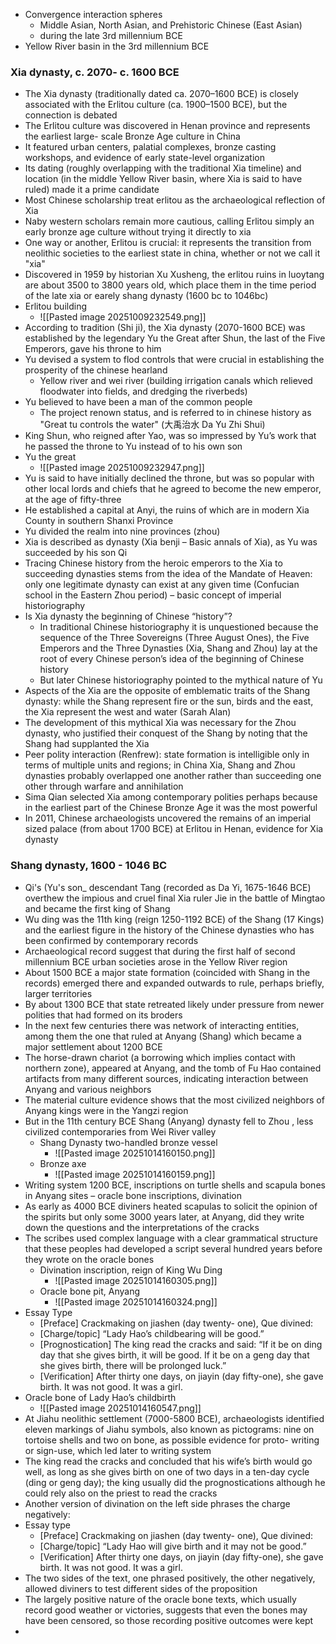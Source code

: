 * Convergence interaction spheres 
	* Middle Asian, North Asian, and Prehistoric Chinese (East Asian)
	* during the late 3rd millennium BCE
* Yellow River basin in the 3rd millennium BCE

### Xia dynasty, c. 2070- c. 1600 BCE
* The Xia dynasty (traditionally dated ca. 2070–1600 BCE) is closely associated with the Erlitou culture (ca. 1900–1500 BCE), but the connection is debated
* The Erlitou culture was discovered in Henan province and represents the earliest large- scale Bronze Age culture in China 
* It featured urban centers, palatial complexes, bronze casting workshops, and evidence of early state-level organization 
* Its dating (roughly overlapping with the traditional Xia timeline) and location (in the middle Yellow River basin, where Xia is said to have ruled) made it a prime candidate
* Most Chinese scholarship treat erlitou as the archaeological reflection of Xia
* Naby western scholars remain more cautious, calling Erlitou simply an early bronze age culture without trying it directly to xia
* One way or another, Erlitou is crucial: it represents the transition from neolithic societies to the earliest state in china, whether or not we call it "xia" 
* Discovered in 1959 by historian Xu Xusheng, the erlitou ruins in luoytang are about 3500 to 3800 years old, which place them in the time period of the late xia or earely shang dynasty (1600 bc to 1046bc)
* Erlitou building
	* ![[Pasted image 20251009232549.png]]
* According to tradition (Shi ji), the Xia dynasty (2070-1600 BCE) was established by the legendary Yu the Great after Shun, the last of the Five Emperors, gave his throne to him
* Yu devised a system to flod controls that were crucial in establishing the prosperity of the chinese hearland 
	* Yellow river and wei river (building irrigation canals which relieved floodwater into fields, and dredging the riverbeds)
* Yu believed to have been a man of the common people
	* The project renown status, and is referred to in chinese history as "Great tu controls the water"   (大禹治水 Da Yu Zhi Shui)  
* King Shun, who reigned after Yao, was so impressed by Yu’s work that he passed the throne to Yu instead of to his own son
* Yu the great
	* ![[Pasted image 20251009232947.png]]
* Yu is said to have initially declined the throne, but was so popular with other local lords and chiefs that he agreed to become the new emperor, at the age of fifty-three
* He established a capital at Anyi, the ruins of which are in modern Xia County in southern Shanxi Province 
* Yu divided the realm into nine provinces (zhou)
* Xia is described as dynasty (Xia benji – Basic annals of Xia), as Yu was succeeded by his son Qi
* Tracing Chinese history from the heroic emperors to the Xia to succeeding dynasties stems from the idea of the Mandate of Heaven: only one legitimate dynasty can exist at any given time (Confucian school in the Eastern Zhou period) – basic concept of imperial historiography
* Is Xia dynasty the beginning of Chinese “history”?
	* In traditional Chinese historiography it is unquestioned because the sequence of the Three Sovereigns (Three August Ones), the Five Emperors and the Three Dynasties (Xia, Shang and Zhou) lay at the root of every Chinese person’s idea of the beginning of Chinese history
	* But later Chinese historiography pointed to the mythical nature of Yu
* Aspects of the Xia are the opposite of emblematic traits of the Shang dynasty: while the Shang represent fire or the sun, birds and the east, the Xia represent the west and water (Sarah Alan)
* The development of this mythical Xia was necessary for the Zhou dynasty, who justified their conquest of the Shang by noting that the Shang had supplanted the Xia
* Peer polity interaction (Renfrew): state formation is intelligible only in terms of multiple units and regions; in China Xia, Shang and Zhou dynasties probably overlapped one another rather than succeeding one other through warfare and annihilation
* Sima Qian selected Xia among contemporary polities perhaps because in the earliest part of the Chinese Bronze Age it was the most powerful
* In 2011, Chinese archaeologists uncovered the remains of an imperial sized palace (from about 1700 BCE) at Erlitou in Henan, evidence for Xia dynasty

### Shang dynasty, 1600 - 1046 BC
* Qi's (Yu's son_ descendant Tang (recorded as Da Yi, 1675-1646 BCE) overthew the impious and cruel final Xia ruler Jie in the battle of Mingtao and became the first king of Shang
* Wu ding was the 11th king (reign 1250-1192 BCE) of the Shang (17 Kings) and the earliest figure in the history of the Chinese dynasties who has been confirmed by contemporary records
* Archaeological record suggest that during the first half of second millennium BCE urban societies arose in the Yellow River region
* About 1500 BCE a major state formation (coincided with Shang in the records) emerged there and expanded outwards to rule, perhaps briefly, larger territories
* By about 1300 BCE that state retreated likely under pressure from newer polities that had formed on its broders
* In the next few centuries there was network of interacting entities, among them the one that ruled at Anyang (Shang) which became a major settlement about 1200 BCE
* The horse-drawn chariot (a borrowing which implies contact with northern zone), appeared at Anyang, and the tomb of Fu Hao contained artifacts from many different sources, indicating interaction between Anyang and various neighbors
* The material culture evidence shows that the most civilized neighbors of Anyang kings were in the Yangzi region
* But in the 11th century BCE Shang (Anyang) dynasty fell to Zhou , less civilized contemporaries from Wei River valley
	* Shang Dynasty two-handled bronze vessel
		* ![[Pasted image 20251014160150.png]]
	* Bronze axe
		* ![[Pasted image 20251014160159.png]]
* Writing system 1200 BCE, inscriptions on turtle shells and scapula bones in Anyang sites – oracle bone inscriptions, divination
* As early as 4000 BCE diviners heated scapulas to solicit the opinion of the spirits but only some 3000 years later, at Anyang, did they write down the questions and the interpretations of the cracks
* The scribes used complex language with a clear grammatical structure that these peoples had developed a script several hundred years before they wrote on the oracle bones
	* Divination inscription, reign of King Wu Ding
		* ![[Pasted image 20251014160305.png]]
	* Oracle bone pit, Anyang
		* ![[Pasted image 20251014160324.png]]
* Essay Type
	* [Preface] Crackmaking on jiashen (day twenty-  one), Que divined:  
	* [Charge/topic] “Lady Hao’s childbearing will be good.”  
	* [Prognostication] The king read the cracks  and said: “If it be on ding day that she gives  birth, it will be good. If it be on a geng day  that she gives birth, there will be prolonged  luck.”  
	* [Verification] After thirty one days, on jiayin  (day fifty-one), she gave birth. It was not good.  It was a girl.
* Oracle bone of Lady Hao’s childbirth
	* ![[Pasted image 20251014160547.png]]
* At Jiahu neolithic settlement (7000-5800 BCE), archaeologists identified eleven markings of Jiahu symbols, also known as pictograms: nine on tortoise shells and two on bone, as possible evidence for proto- writing or sign-use, which led later to writing system
* The king read the cracks and concluded that his wife’s birth would go well, as long as she gives birth on one of two days in a ten-day cycle (ding or geng day); the king usually did the prognostications although he could rely also on the priest to read the cracks
* Another version of divination on the left side phrases the charge negatively:
* Essay type
	* [Preface] Crackmaking on jiashen (day twenty-  one), Que divined:  
	* [Charge/topic] “Lady Hao will give birth and it  may not be good.”  
	* [Verification] After thirty one days, on jiayin  (day fifty-one), she gave birth. It was not good.  It was a girl.
* The two sides of the text, one phrased positively, the other negatively, allowed diviners to test different sides of the proposition
* The largely positive nature of the oracle bone texts, which usually record good weather or victories, suggests that even the bones may have been censored, so those recording positive outcomes were kept
* 
